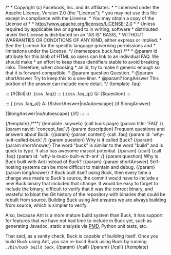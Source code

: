 /\* \* Copyright (c) Facebook, Inc. and its affiliates. \* \* Licensed
under the Apache License, Version 2.0 (the \"License\"); \* you may not
use this file except in compliance with the License. \* You may obtain a
copy of the License at \* \* http://www.apache.org/licenses/LICENSE-2.0
\* \* Unless required by applicable law or agreed to in writing,
software \* distributed under the License is distributed on an \"AS IS\"
BASIS, \* WITHOUT WARRANTIES OR CONDITIONS OF ANY KIND, either express
or implied. \* See the License for the specific language governing
permissions and \* limitations under the License. \*/ {namespace
buck.faq} /\*\* \* \@param id attribute for this blob of HTML so users
can link to an individual FAQ. We should make \* an effort to keep these
identifiers stable to avoid breaking links. Therefore, when choosing \*
an id, try to make it generic enough so that it is forward-compatible.
\* \@param question Question. \* \@param shortAnswer Try to keep this to
a one-liner. \* \@param? longAnswer This portion of the answer can
include more detail. \*/ {template .faq}

::: {#{$id|id} .{css .faq}}
::: {.{css .faq_q}}
Q: {\$question}
:::

::: {.{css .faq_a}}
A: {\$shortAnswer\|noAutoescape} {if \$longAnswer}

{\$longAnswer\|noAutoescape} {/if}
:::
:::

{/template} /\*\*\*/ {template .soyweb} {call buck.page} {param title:
\'FAQ\' /} {param navid: \'concept_faq\' /} {param description} Frequent
questions and answers about Buck. {/param} {param content} {call .faq}
{param id: \'why-is-it-called-buck\' /} {param question} Why is it
called Buck? {/param} {param shortAnswer} The word \"buck\" is similar
to the word \"build\" and is quick to type. It also has awesome mascot
potential. {/param} {/call} {call .faq} {param id:
\'why-is-buck-built-with-ant\' /} {param question} Why is Buck built
with Ant instead of Buck? {/param} {param shortAnswer} Self-hosting
systems can be more difficult to maintain and debug. {/param} {param
longAnswer} If Buck built itself using Buck, then every time a change
was made to Buck\'s source, the commit would have to include a new Buck
binary that included that change. It would be easy to forget to include
the binary, difficult to verify that it was the correct binary, and
wasteful to bloat the Git history of the repository with binaries that
could be rebuilt from source. Building Buck using Ant ensures we are
always building from source, which is simpler to verify.

Also, because Ant is a more mature build system than Buck, it has
support for features that we have not had time to include in Buck yet,
such as generating Javadoc, static analysis via
[PMD](http://pmd.sourceforge.net/), Python unit tests, etc.

That said, as a sanity check, Buck is capable of building itself. Once
you build Buck using Ant, you can re-build Buck using Buck by running
`./bin/buck build buck`. {/param} {/call} {/param} {/call} {/template}
